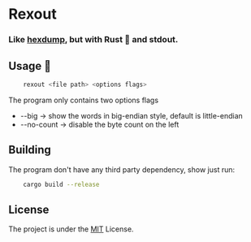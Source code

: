# Rexout 
### Like [hexdump](https://www.gnu.org/software/grub/manual/grub/html_node/hexdump.html), but with Rust :crab: and stdout.

## Usage :wrench:
```bash
    rexout <file path> <options flags>
```

The program only contains two options flags
- --big  ->  show the words in big-endian style, default is little-endian 
- --no-count -> disable the byte count on the left

## Building

The program don't have any third party dependency, show just run:

```bash
    cargo build --release
```

## License
The project is under the [MIT](./LICENSE) License.
